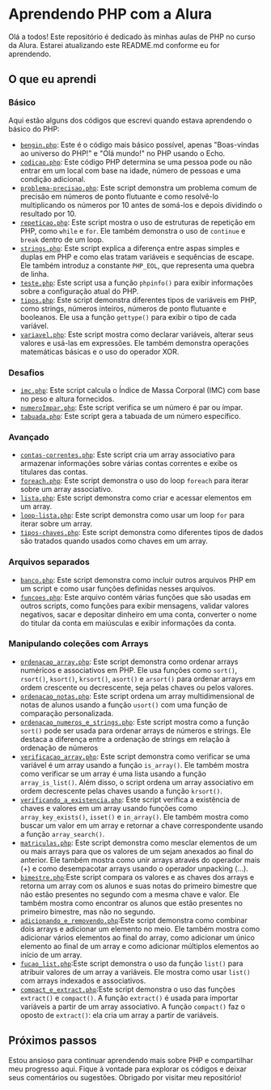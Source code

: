 # Aprendendo PHP com a Alura

Olá a todos! Este repositório é dedicado às minhas aulas de PHP no curso da Alura. Estarei atualizando este README.md conforme eu for aprendendo.

## O que eu aprendi

### Básico

Aqui estão alguns dos códigos que escrevi quando estava aprendendo o básico do PHP:

- [`bengin.php`](https://github.com/ferreis/Alura_Curso_PHP/blob/main/basico/begin.php): Este é o código mais básico possível, apenas "Boas-vindas ao universo do PHP!" e "Olá mundo!" no PHP usando o Echo.
- [`codicao.php`](https://github.com/ferreis/Alura_Curso_PHP/blob/main/basico/codicao.php): Este código PHP determina se uma pessoa pode ou não entrar em um local com base na idade, número de pessoas e uma condição adicional.
- [`problema-precisao.php`](https://github.com/ferreis/Alura_Curso_PHP/blob/main/basico/problema-precisao.php): Este script demonstra um problema comum de precisão em números de ponto flutuante e como resolvê-lo multiplicando os números por 10 antes de somá-los e depois dividindo o resultado por 10.
- [`repeticao.php`](https://github.com/ferreis/Alura_Curso_PHP/blob/main/basico/repeticao.php): Este script mostra o uso de estruturas de repetição em PHP, como `while` e `for`. Ele também demonstra o uso de `continue` e `break` dentro de um loop.
- [`strings.php`](https://github.com/ferreis/Alura_Curso_PHP/blob/main/basico/strings.php): Este script explica a diferença entre aspas simples e duplas em PHP e como elas tratam variáveis e sequências de escape. Ele também introduz a constante `PHP_EOL`, que representa uma quebra de linha.
- [`teste.php`](https://github.com/ferreis/Alura_Curso_PHP/blob/main/basico/teste.php): Este script usa a função `phpinfo()` para exibir informações sobre a configuração atual do PHP.
- [`tipos.php`](https://github.com/ferreis/Alura_Curso_PHP/blob/main/basico/tipos.php): Este script demonstra diferentes tipos de variáveis em PHP, como strings, números inteiros, números de ponto flutuante e booleanos. Ele usa a função `gettype()` para exibir o tipo de cada variável.
- [`variavel.php`](https://github.com/ferreis/Alura_Curso_PHP/blob/main/basico/variavel.php): Este script mostra como declarar variáveis, alterar seus valores e usá-las em expressões. Ele também demonstra operações matemáticas básicas e o uso do operador XOR.

### Desafios

- [`imc.php`](https://github.com/ferreis/Alura_Curso_PHP/blob/main/basico/desafios/imc.php): Este script calcula o Índice de Massa Corporal (IMC) com base no peso e altura fornecidos.
- [`numeroImpar.php`](https://github.com/ferreis/Alura_Curso_PHP/blob/main/basico/desafios/numeroImpar.php): Este script verifica se um número é par ou ímpar.
- [`tabuada.php`](https://github.com/ferreis/Alura_Curso_PHP/blob/main/basico/desafios/tabuada.php): Este script gera a tabuada de um número específico.

### Avançado

- [`contas-correntes.php`](https://github.com/ferreis/Alura_Curso_PHP/blob/main/avancado/contas-correntes.php): Este script cria um array associativo para armazenar informações sobre várias contas correntes e exibe os titulares das contas.
- [`foreach.php`](https://github.com/ferreis/Alura_Curso_PHP/blob/main/avancado/foreach.php): Este script demonstra o uso do loop `foreach` para iterar sobre um array associativo.
- [`lista.php`](https://github.com/ferreis/Alura_Curso_PHP/blob/main/avancado/lista.php): Este script demonstra como criar e acessar elementos em um array.
- [`loop-lista.php`](https://github.com/ferreis/Alura_Curso_PHP/blob/main/avancado/Arquivos-separados/loop-lista.php): Este script demonstra como usar um loop `for` para iterar sobre um array.
- [`tipos-chaves.php`](https://github.com/ferreis/Alura_Curso_PHP/blob/main/avancado/tipos-chaves.php): Este script demonstra como diferentes tipos de dados são tratados quando usados como chaves em um array.

### Arquivos separados

- [`banco.php`](https://github.com/ferreis/Alura_Curso_PHP/blob/main/avancado/Arquivos-separados/banco.php): Este script demonstra como incluir outros arquivos PHP em um script e como usar funções definidas nesses arquivos.
- [`funcoes.php`](https://github.com/ferreis/Alura_Curso_PHP/blob/main/avancado/Arquivos-separados/funcoes.php): Este arquivo contém várias funções que são usadas em outros scripts, como funções para exibir mensagens, validar valores negativos, sacar e depositar dinheiro em uma conta, converter o nome do titular da conta em maiúsculas e exibir informações da conta.

### Manipulando coleções com Arrays

- [`ordenacao_array.php`](https://github.com/ferreis/Alura_Curso_PHP/blob/main/avancado/Manupulacao-colecoes-arrays/ordenacao_array.php): Este script demonstra como ordenar arrays numéricos e associativos em PHP. Ele usa funções como `sort()`, `rsort()`, `ksort()`, `krsort()`, `asort()` e `arsort()` para ordenar arrays em ordem crescente ou decrescente, seja pelas chaves ou pelos valores.
- [`ordenacao_notas.php`](https://github.com/ferreis/Alura_Curso_PHP/blob/main/avancado/Manupulacao-colecoes-arrays/ordenacao_notas.php): Este script ordena um array multidimensional de notas de alunos usando a função `usort()` com uma função de comparação personalizada.
- [`ordenacao_numeros_e_strings.php`](https://github.com/ferreis/Alura_Curso_PHP/blob/main/avancado/Manupulacao-colecoes-arrays/ordenacao_numeros_e_strings.php): Este script mostra como a função `sort()` pode ser usada para ordenar arrays de números e strings. Ele destaca a diferença entre a ordenação de strings em relação à ordenação de números 
- [`verificacao_array.php`](https://github.com/ferreis/Alura_Curso_PHP/blob/main/avancado/Manupulacao-colecoes-arrays/verificacao_array.php): Este script demonstra como verificar se uma variável é um array usando a função `is_array()`. Ele também mostra como verificar se um array é uma lista usando a função `array_is_list()`. Além disso, o script ordena um array associativo em ordem decrescente pelas chaves usando a função `krsort()`.
- [`verificando_a_existencia.php`](https://github.com/ferreis/Alura_Curso_PHP/blob/main/avancado/Manupulacao-colecoes-arrays/verificando_a_existencia.php): Este script verifica a existência de chaves e valores em um array usando funções como `array_key_exists()`, `isset()` e `in_array()`. Ele também mostra como buscar um valor em um array e retornar a chave correspondente usando a função `array_search()`.
- [`matriculas.php`](https://github.com/ferreis/Alura_Curso_PHP/blob/main/avancado/Manupulacao-colecoes-arrays/matriculas.php): Este script demonstra como mesclar elementos de um ou mais arrays para que os valores de um sejam anexados ao final do anterior. Ele também mostra como unir arrays através do operador mais (+) e como desempacotar arrays usando o operador unpacking (...).
- [`bimestre.php`](https://github.com/ferreis/Alura_Curso_PHP/blob/main/avancado/Manupulacao-colecoes-arrays/bimestre.php):Este script compara os valores e as chaves dos arrays e retorna um array com os alunos e suas notas do primeiro bimestre que não estão presentes no segundo com a mesma chave e valor. Ele também mostra como encontrar os alunos que estão presentes no primeiro bimestre, mas não no segundo.
- [`adicionando_e_removendo.php`](https://github.com/ferreis/Alura_Curso_PHP/blob/main/avancado/Manupulacao-colecoes-arrays/adicionando_e_removendo.php):Este script demonstra como combinar dois arrays e adicionar um elemento no meio. Ele também mostra como adicionar vários elementos ao final do array, como adicionar um único elemento ao final de um array e como adicionar múltiplos elementos ao início de um array.
- [`fucao_list.php`](https://github.com/ferreis/Alura_Curso_PHP/blob/main/avancado/Manupulacao-colecoes-arrays/fucao_list.php):Este script demonstra o uso da função `list()` para atribuir valores de um array a variáveis. Ele mostra como usar `list()` com arrays indexados e associativos.
- [`compact_e_extract.php`](https://github.com/ferreis/Alura_Curso_PHP/blob/main/avancado/Manupulacao-colecoes-arrays/compact_e_extract.php):Este script demonstra o uso das funções `extract()` e `compact()`. A função `extract()` é usada para importar variáveis a partir de um array associativo. A função `compact()` faz o oposto de `extract()`: ela cria um array a partir de variáveis.
  
## Próximos passos

Estou ansioso para continuar aprendendo mais sobre PHP e compartilhar meu progresso aqui. Fique à vontade para explorar os códigos e deixar seus comentários ou sugestões. Obrigado por visitar meu repositório!
